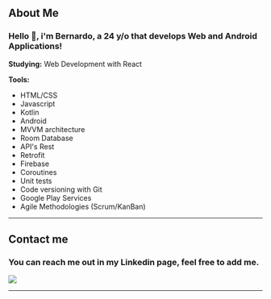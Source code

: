## About Me

### Hello 👋, i'm Bernardo, a 24 y/o that develops  Web and Android Applications!

<b>Studying:</b> Web Development with React

<b>Tools:</b>
- HTML/CSS
- Javascript
- Kotlin 
- Android 
- MVVM architecture
- Room Database
- API's Rest
- Retrofit
- Firebase
- Coroutines
- Unit tests
- Code versioning with Git
- Google Play Services
- Agile Methodologies (Scrum/KanBan)

---

## Contact me

### You can reach me out in my Linkedin page, feel free to add me.

<div> 

  <a href="https://www.linkedin.com/in/bernardo-santiago-de-souza/" target="_blank"><img src="https://img.shields.io/badge/-LinkedIn-%230077B5?style=for-the-badge&logo=linkedin&logoColor=white" target="_blank"></a> 
  
</div>

---
